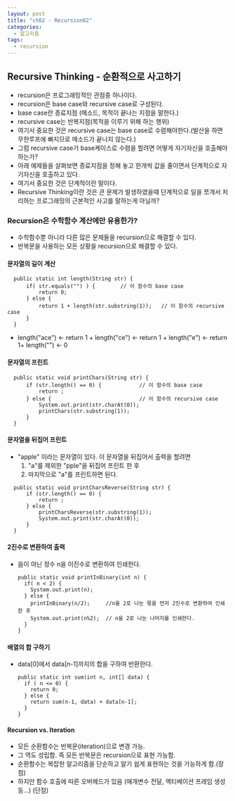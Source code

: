 ```yaml
---
layout: post
title: "ch02 - Recursion02"
categories:
  - 알고리즘
tags:
  - recursion
---
```


## Recursive Thinking - 순환적으로 사고하기
  * recursion은 프로그래밍적인 관점중 하나이다.
  * recursion은 base case와 recursive case로 구성된다.
  * base case란 종료지점 (메소드, 목적이 끝나는 지점을 말한다.)
  * recursive case는 반복지점(목적을 이루기 위해 하는 행위)
  * 여기서 중요한 것은 recursive case는 base case로 수렴해야한다.(발산을 하면 무한루프에 빠지므로 메소드가 끝나지 않는다.)
  * 그럼 recursive case가 base케이스로 수렴을 할려면 어떻게 자기자신을 호출해야하는가?
  * 아래 예제들을 살펴보면 종료지점을 정해 놓고 한개씩 값을 줄이면서 단계적으로 자기자신을 호출하고 있다.
  * 여기서 중요한 것은 단계적이란 말이다.
  * Recursive Thinking이란 것은 큰 문제가 발생하였을때 단계적으로 일을 쪼개서 처리하는 프로그래밍의 근본적인 사고를 말하는게 아닐까?

### Recursion은 수학함수 계산에만 유용한가?
  * 수학함수뿐 아니라 다른 많은 문제들을 recursion으로 해결할 수 있다.
  * 반복문을 사용하는 모든 상황을 recursion으로 해결할 수 있다.

#### 문자열의 길이 계산
  ```
    public static int length(String str) {
  		if( str.equals("") ) {        // 이 함수의 base case
  			return 0;
  		} else {
  			return 1 + length(str.substring(1));   // 이 함수의 recursive case
  		}
  	}    
  ```

  * length("ace") <- return 1 + length("ce") <- return 1 + length("e") <- return 1+ length("") <- 0

#### 문자열의 프린트
  ```
    public static void printChars(String str) {
  		if (str.length() == 0) {            // 이 함수의 base case
  			return ;
  		} else {                            // 이 함수의 recursive case
  			System.out.print(str.charAt(0));
  			printChars(str.substring(1));
  		}
  	}
  ```

#### 문자열을 뒤집어 프린트
  * "apple" 이라는 문자열이 있다. 이 문자열을 뒤집어서 출력을 할려면
    1. "a"를 제외한 "pple"을 뒤집어 프린트 한 후
    2. 마지막으로 "a"를 프린트하면 된다.

  ```
    public static void printCharsReverse(String str) {
  		if (str.length() == 0) {
  			return ;
  		} else {
  			printCharsReverse(str.substring(1));
  			System.out.print(str.charAt(0));
  		}
  	}
  ```

#### 2진수로 변환하여 출력
  * 음이 아닌 정수 n을 이진수로 변환하여 인쇄한다.
    ```
    public static void printInBinary(int n) {
      if( n < 2) {
        System.out.print(n);
      } else {
        printInBinary(n/2);     //n을 2로 나눈 몫을 먼저 2진수로 변환하여 인쇄한 후
        System.out.print(n%2);  // n을 2로 나눈 나머지를 인쇄한다.
      }
    }
    ```

#### 배열의 합 구하기
  * data[0]에서 data[n-1]까지의 합을 구하여 반환한다.
    ```
    public static int sum(int n, int[] data) {
      if ( n <= 0) {
        return 0;
      } else {
        return sum(n-1, data) + data[n-1];
      }
    }
    ```

#### Recursion vs. Iteration
  * 모든 순환함수는 반복문(iteration)으로 변경 가능.
  * 그 역도 성립함. 즉 모든 반복문은 recursion으로 표현 가능함.
  * 순환함수는 복잡한 알고리즘을 단순하고 알기 쉽게 표현하는 것을 가능하게 함.(장점)
  * 하지만 함수 호출에 따른 오버헤드가 있음 (매개변수 전달, 액티베이션 프레임 생성 등...) (단점)

